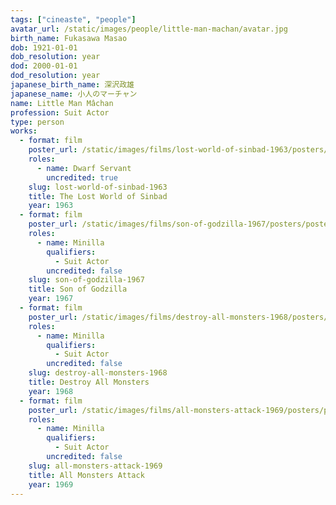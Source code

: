 ```yaml
---
tags: ["cineaste", "people"]
avatar_url: /static/images/people/little-man-machan/avatar.jpg
birth_name: Fukasawa Masao
dob: 1921-01-01
dob_resolution: year
dod: 2000-01-01
dod_resolution: year
japanese_birth_name: 深沢政雄
japanese_name: 小人のマーチャン
name: Little Man Mâchan
profession: Suit Actor
type: person
works:
  - format: film
    poster_url: /static/images/films/lost-world-of-sinbad-1963/posters/poster.jpg
    roles:
      - name: Dwarf Servant
        uncredited: true
    slug: lost-world-of-sinbad-1963
    title: The Lost World of Sinbad
    year: 1963
  - format: film
    poster_url: /static/images/films/son-of-godzilla-1967/posters/poster.jpg
    roles:
      - name: Minilla
        qualifiers:
          - Suit Actor
        uncredited: false
    slug: son-of-godzilla-1967
    title: Son of Godzilla
    year: 1967
  - format: film
    poster_url: /static/images/films/destroy-all-monsters-1968/posters/poster.jpg
    roles:
      - name: Minilla
        qualifiers:
          - Suit Actor
        uncredited: false
    slug: destroy-all-monsters-1968
    title: Destroy All Monsters
    year: 1968
  - format: film
    poster_url: /static/images/films/all-monsters-attack-1969/posters/poster.jpg
    roles:
      - name: Minilla
        qualifiers:
          - Suit Actor
        uncredited: false
    slug: all-monsters-attack-1969
    title: All Monsters Attack
    year: 1969
---
```

